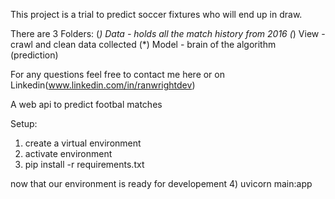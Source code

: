 This project is a trial to predict soccer fixtures who will end up in draw.

There are 3 Folders:
(_) Data - holds all the match history from 2016
(_) View - crawl and clean data collected
(\*) Model - brain of the algorithm (prediction)

For any questions feel free to contact me here or on Linkedin(www.linkedin.com/in/ranwrightdev)

A web api to predict footbal matches

Setup:

1. create a virtual environment
2. activate environment
3. pip install -r requirements.txt

now that our environment is ready for developement 4) uvicorn main:app
